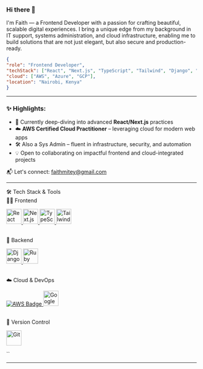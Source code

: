 ### Hi there 👋 

I'm Faith — a Frontend Developer with a passion for crafting beautiful, scalable digital experiences. I bring a unique edge from my background in IT support, systems administration, and cloud infrastructure, enabling me to build solutions that are not just elegant, but also secure and production-ready.

```json
{
"role": "Frontend Developer",
"techStack": ["React", "Next.js", "TypeScript", "Tailwind", "Django", "Ruby on Rails"],
"cloud": ["AWS", "Azure", "GCP"],
"location": "Nairobi, Kenya"
}
```

-------------------

### ✨ Highlights:
- 🧠 Currently deep-diving into advanced **React/Next.js** practices  
- ☁️ **AWS Certified Cloud Practitioner** – leveraging cloud for modern web apps  
- 🛠️ Also a Sys Admin – fluent in infrastructure, security, and automation  
- 💡 Open to collaborating on impactful frontend and cloud-integrated projects

📬 Let's connect: [faithmitey@gmail.com](mailto:faithmitey@gmail.com)


-------------------

🛠️ Tech Stack & Tools
<br/>
👩‍💻 Frontend
<p align="left"> <a href="https://reactjs.org/" target="_blank" rel="noreferrer"> <img src="https://cdn.jsdelivr.net/gh/devicons/devicon/icons/react/react-original.svg" alt="React" width="40" height="40"/> </a> <a href="https://nextjs.org/" target="_blank" rel="noreferrer"> <img src="https://cdn.jsdelivr.net/gh/devicons/devicon/icons/nextjs/nextjs-original.svg" alt="Next.js" width="40" height="40"/> </a> <a href="https://www.typescriptlang.org/" target="_blank" rel="noreferrer"> <img src="https://cdn.jsdelivr.net/gh/devicons/devicon/icons/typescript/typescript-original.svg" alt="TypeScript" width="40" height="40"/> </a> <a href="https://tailwindcss.com/" target="_blank" rel="noreferrer"> <img src="https://www.vectorlogo.zone/logos/tailwindcss/tailwindcss-icon.svg" alt="Tailwind CSS" width="40" height="40"/> </a> </p>
<br/>
🧰 Backend
<p align="left"> <a href="https://www.djangoproject.com/" target="_blank" rel="noreferrer"> <img src="https://cdn.jsdelivr.net/gh/devicons/devicon/icons/django/django-plain.svg" alt="Django" width="40" height="40"/> </a> <a href="https://rubyonrails.org/" target="_blank" rel="noreferrer"> <img src="https://cdn.jsdelivr.net/gh/devicons/devicon/icons/rails/rails-plain.svg" alt="Ruby on Rails" width="40" height="40"/> </a> </p>
<br/>
☁️ Cloud & DevOps
<p align="left"> <a href="https://aws.amazon.com" target="_blank" rel="noreferrer">
  <img src="https://img.shields.io/badge/AWS-232F3E?style=for-the-badge&logo=amazonaws&logoColor=white" alt="AWS Badge"/>
</a> <a href="https://cloud.google.com" target="_blank" rel="noreferrer"> <img src="https://www.vectorlogo.zone/logos/google_cloud/google_cloud-icon.svg" alt="Google Cloud" width="40" height="40"/> </a> </p>
<br/>
🧱 Version Control
<p align="left"> <a href="https://git-scm.com/" target="_blank" rel="noreferrer"> <img src="https://cdn.jsdelivr.net/gh/devicons/devicon/icons/git/git-original.svg" alt="Git" width="40" height="40"/> </a> </p>
 ``

-------------------


<!--
**Faye-72/faye-72** is a ✨ _special_ ✨ repository because its `README.md` (this file) appears on your GitHub profile.

